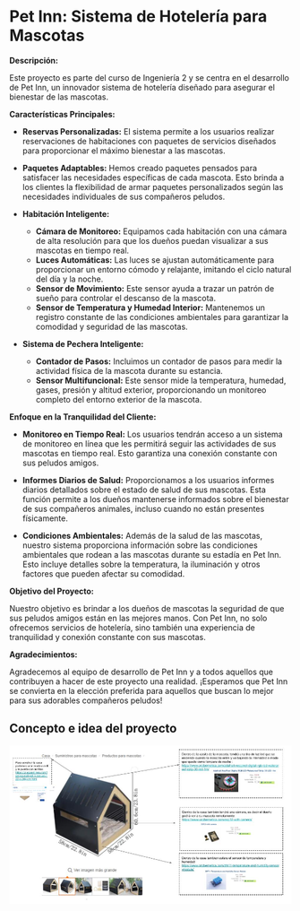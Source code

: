 # Pet Inn: Sistema de Hotelería para Mascotas

**Descripción:**

Este proyecto es parte del curso de Ingeniería 2 y se centra en el desarrollo de Pet Inn, un innovador sistema de hotelería diseñado para asegurar el bienestar de las mascotas. 

**Características Principales:**

- **Reservas Personalizadas:** El sistema permite a los usuarios realizar reservaciones de habitaciones con paquetes de servicios diseñados para proporcionar el máximo bienestar a las mascotas.

- **Paquetes Adaptables:** Hemos creado paquetes pensados para satisfacer las necesidades específicas de cada mascota. Esto brinda a los clientes la flexibilidad de armar paquetes personalizados según las necesidades individuales de sus compañeros peludos.

- **Habitación Inteligente:**
  - **Cámara de Monitoreo:** Equipamos cada habitación con una cámara de alta resolución para que los dueños puedan visualizar a sus mascotas en tiempo real.
  - **Luces Automáticas:** Las luces se ajustan automáticamente para proporcionar un entorno cómodo y relajante, imitando el ciclo natural del día y la noche.
  - **Sensor de Movimiento:** Este sensor ayuda a trazar un patrón de sueño para controlar el descanso de la mascota.
  - **Sensor de Temperatura y Humedad Interior:** Mantenemos un registro constante de las condiciones ambientales para garantizar la comodidad y seguridad de las mascotas.

- **Sistema de Pechera Inteligente:**
  - **Contador de Pasos:** Incluimos un contador de pasos para medir la actividad física de la mascota durante su estancia.
  - **Sensor Multifuncional:** Este sensor mide la temperatura, humedad, gases, presión y altitud exterior, proporcionando un monitoreo completo del entorno exterior de la mascota.

**Enfoque en la Tranquilidad del Cliente:**

- **Monitoreo en Tiempo Real:** Los usuarios tendrán acceso a un sistema de monitoreo en línea que les permitirá seguir las actividades de sus mascotas en tiempo real. Esto garantiza una conexión constante con sus peludos amigos.

- **Informes Diarios de Salud:** Proporcionamos a los usuarios informes diarios detallados sobre el estado de salud de sus mascotas. Esta función permite a los dueños mantenerse informados sobre el bienestar de sus compañeros animales, incluso cuando no están presentes físicamente.

- **Condiciones Ambientales:** Además de la salud de las mascotas, nuestro sistema proporciona información sobre las condiciones ambientales que rodean a las mascotas durante su estadía en Pet Inn. Esto incluye detalles sobre la temperatura, la iluminación y otros factores que pueden afectar su comodidad.

**Objetivo del Proyecto:**

Nuestro objetivo es brindar a los dueños de mascotas la seguridad de que sus peludos amigos están en las mejores manos. Con Pet Inn, no solo ofrecemos servicios de hotelería, sino también una experiencia de tranquilidad y conexión constante con sus mascotas.

**Agradecimientos:**

Agradecemos al equipo de desarrollo de Pet Inn y a todos aquellos que contribuyen a hacer de este proyecto una realidad. ¡Esperamos que Pet Inn se convierta en la elección preferida para aquellos que buscan lo mejor para sus adorables compañeros peludos!


## Concepto e idea del proyecto 
![Casa-Habitación](https://github.com/Gaby790/PetSuite-CodeCrafter/raw/main/Idea%20y%20proceso/Idea%20ExpoCenfo.jpg)

